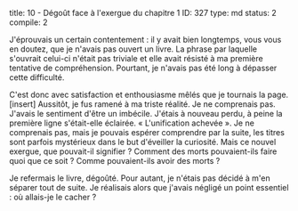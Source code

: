 title:          10 - Dégoût face à l'exergue du chapitre 1
ID:             327
type:           md
status:         2
compile:        2


J'éprouvais un certain contentement : il y avait bien longtemps, vous vous en doutez, que je n'avais pas ouvert un livre. La phrase par laquelle s'ouvrait celui-ci n'était pas triviale et elle avait résisté à ma première tentative de compréhension. Pourtant, je n'avais pas été long à dépasser cette difficulté.

C'est donc avec satisfaction et enthousiasme mêlés que je tournais la page.
[insert]
Aussitôt, je fus ramené à ma triste réalité. Je ne comprenais pas. J'avais le sentiment d'être un imbécile. J'étais à nouveau perdu, à peine la première ligne s'était-elle éclairée. « L'unification achevée ». Je ne comprenais pas, mais je pouvais espérer comprendre par la suite, les titres sont parfois mystérieux dans le but d'éveiller la curiosité. Mais ce nouvel exergue, que pouvait-il signifier ? Comment des morts pouvaient-ils faire quoi que ce soit ? Comme pouvaient-ils avoir des morts ?

Je refermais le livre, dégoûté. Pour autant, je n'étais pas décidé à m'en séparer tout de suite. Je réalisais alors que j'avais négligé un point essentiel : où allais-je le cacher ?